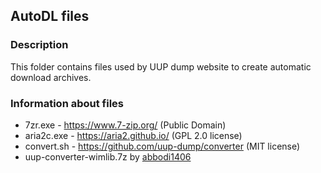 AutoDL files
------------

### Description
This folder contains files used by UUP dump website to create automatic
download archives.

### Information about files
  * 7zr.exe - https://www.7-zip.org/ (Public Domain)
  * aria2c.exe - https://aria2.github.io/ (GPL 2.0 license)
  * convert.sh - https://github.com/uup-dump/converter (MIT license)
  * uup-converter-wimlib.7z by [abbodi1406](https://forums.mydigitallife.net/members/abbodi1406.204274/)
